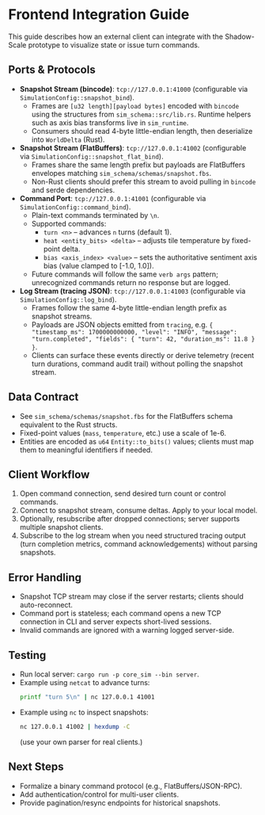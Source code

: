# Frontend Integration Guide

This guide describes how an external client can integrate with the Shadow-Scale
prototype to visualize state or issue turn commands.

## Ports & Protocols
- **Snapshot Stream (bincode)**: `tcp://127.0.0.1:41000` (configurable via `SimulationConfig::snapshot_bind`).
  - Frames are `[u32 length][payload bytes]` encoded with `bincode` using the
    structures from `sim_schema::src/lib.rs`. Runtime helpers such as axis bias transforms live in `sim_runtime`.
  - Consumers should read 4-byte little-endian length, then deserialize into
    `WorldDelta` (Rust).
- **Snapshot Stream (FlatBuffers)**: `tcp://127.0.0.1:41002` (configurable via `SimulationConfig::snapshot_flat_bind`).
  - Frames share the same length prefix but payloads are FlatBuffers envelopes matching `sim_schema/schemas/snapshot.fbs`.
  - Non-Rust clients should prefer this stream to avoid pulling in `bincode` and serde dependencies.
- **Command Port**: `tcp://127.0.0.1:41001` (configurable via `SimulationConfig::command_bind`).
  - Plain-text commands terminated by `\n`.
  - Supported commands:
    - `turn <n>` – advances `n` turns (default 1).
    - `heat <entity_bits> <delta>` – adjusts tile temperature by fixed-point delta.
    - `bias <axis_index> <value>` – sets the authoritative sentiment axis bias (value clamped to [-1.0, 1.0]).
  - Future commands will follow the same `verb args` pattern; unrecognized
    commands return no response but are logged.
- **Log Stream (tracing JSON)**: `tcp://127.0.0.1:41003` (configurable via `SimulationConfig::log_bind`).
  - Frames follow the same 4-byte little-endian length prefix as snapshot streams.
  - Payloads are JSON objects emitted from `tracing`, e.g. `{ "timestamp_ms": 1700000000000, "level": "INFO", "message": "turn.completed", "fields": { "turn": 42, "duration_ms": 11.8 } }`.
  - Clients can surface these events directly or derive telemetry (recent turn durations, command audit trail) without polling the snapshot stream.

## Data Contract
- See `sim_schema/schemas/snapshot.fbs` for the FlatBuffers schema equivalent to the Rust structs.
- Fixed-point values (`mass`, `temperature`, etc.) use a scale of 1e-6.
- Entities are encoded as `u64` `Entity::to_bits()` values; clients must map them to meaningful identifiers if needed.

## Client Workflow
1. Open command connection, send desired turn count or control commands.
2. Connect to snapshot stream, consume deltas. Apply to your local model.
3. Optionally, resubscribe after dropped connections; server supports multiple snapshot clients.
4. Subscribe to the log stream when you need structured tracing output (turn completion metrics, command acknowledgements) without parsing snapshots.

## Error Handling
- Snapshot TCP stream may close if the server restarts; clients should auto-reconnect.
- Command port is stateless; each command opens a new TCP connection in CLI and server expects short-lived sessions.
- Invalid commands are ignored with a warning logged server-side.

## Testing
- Run local server: `cargo run -p core_sim --bin server`.
- Example using `netcat` to advance turns:
  ```bash
  printf "turn 5\n" | nc 127.0.0.1 41001
  ```
- Example using `nc` to inspect snapshots:
  ```bash
  nc 127.0.0.1 41002 | hexdump -C
  ```
  (use your own parser for real clients.)

## Next Steps
- Formalize a binary command protocol (e.g., FlatBuffers/JSON-RPC).
- Add authentication/control for multi-user clients.
- Provide pagination/resync endpoints for historical snapshots.
